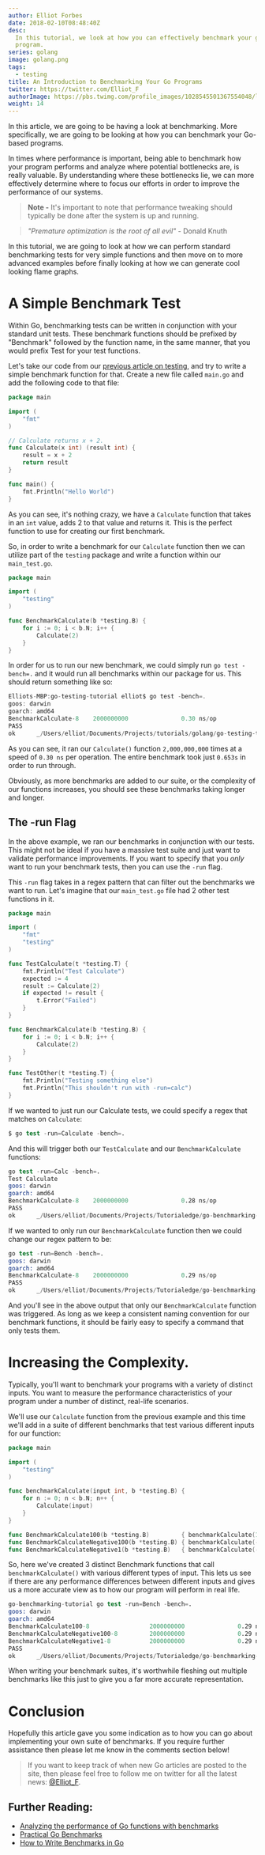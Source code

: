 ```yaml
---
author: Elliot Forbes
date: 2018-02-10T08:48:40Z
desc:
  In this tutorial, we look at how you can effectively benchmark your go
  program.
series: golang
image: golang.png
tags:
  - testing
title: An Introduction to Benchmarking Your Go Programs
twitter: https://twitter.com/Elliot_F
authorImage: https://pbs.twimg.com/profile_images/1028545501367554048/lzr43cQv_400x400.jpg
weight: 14
---
```


In this article, we are going to be having a look at benchmarking. More
specifically, we are going to be looking at how you can benchmark your Go-based
programs.

In times where performance is important, being able to benchmark how your
program performs and analyze where potential bottlenecks are, is really
valuable. By understanding where these bottlenecks lie, we can more effectively
determine where to focus our efforts in order to improve the performance of our
systems.

> **Note -** It's important to note that performance tweaking should typically
> be done after the system is up and running.

> _"Premature optimization is the root of all evil"_ - Donald Knuth  

In this tutorial, we are going to look at how we can perform standard
benchmarking tests for very simple functions and then move on to more advanced
examples before finally looking at how we can generate cool looking flame
graphs.

# A Simple Benchmark Test

Within Go, benchmarking tests can be written in conjunction with your standard
unit tests. These benchmark functions should be prefixed by "Benchmark" followed
by the function name, in the same manner, that you would prefix Test for your
test functions.

Let's take our code from our
[previous article on testing](/golang/intro-testing-in-go/), and try to write a
simple benchmark function for that. Create a new file called `main.go` and add
the following code to that file:

```go
package main

import (
    "fmt"
)

// Calculate returns x + 2.
func Calculate(x int) (result int) {
    result = x + 2
    return result
}

func main() {
    fmt.Println("Hello World")
}
```

As you can see, it's nothing crazy, we have a `Calculate` function that takes in
an `int` value, adds 2 to that value and returns it. This is the perfect
function to use for creating our first benchmark.

So, in order to write a benchmark for our `Calculate` function then we can
utilize part of the `testing` package and write a function within our
`main_test.go`.

```go
package main

import (
    "testing"
)

func BenchmarkCalculate(b *testing.B) {
    for i := 0; i < b.N; i++ {
        Calculate(2)
    }
}
```

In order for us to run our new benchmark, we could simply run `go test -bench=.`
and it would run all benchmarks within our package for us. This should return
something like so:

```c
Elliots-MBP:go-testing-tutorial elliot$ go test -bench=.
goos: darwin
goarch: amd64
BenchmarkCalculate-8    2000000000               0.30 ns/op
PASS
ok      _/Users/elliot/Documents/Projects/tutorials/golang/go-testing-tutorial  0.643s
```

As you can see, it ran our `Calculate()` function `2,000,000,000` times at a
speed of `0.30 ns` per operation. The entire benchmark took just `0.653s` in
order to run through.

Obviously, as more benchmarks are added to our suite, or the complexity of our
functions increases, you should see these benchmarks taking longer and longer.

## The -run Flag

In the above example, we ran our benchmarks in conjunction with our tests. This
might not be ideal if you have a massive test suite and just want to validate
performance improvements. If you want to specify that you _only_ want to run
your benchmark tests, then you can use the `-run` flag.

This `-run` flag takes in a regex pattern that can filter out the benchmarks we
want to run. Let's imagine that our `main_test.go` file had 2 other test
functions in it.

```go
package main

import (
	"fmt"
	"testing"
)

func TestCalculate(t *testing.T) {
	fmt.Println("Test Calculate")
	expected := 4
	result := Calculate(2)
	if expected != result {
		t.Error("Failed")
	}
}

func BenchmarkCalculate(b *testing.B) {
	for i := 0; i < b.N; i++ {
		Calculate(2)
	}
}

func TestOther(t *testing.T) {
	fmt.Println("Testing something else")
	fmt.Println("This shouldn't run with -run=calc")
}

```

If we wanted to just run our Calculate tests, we could specify a regex that
matches on `Calculate`:

```s
$ go test -run=Calculate -bench=.
```

And this will trigger both our `TestCalculate` and our `BenchmarkCalculate`
functions:

```s
go test -run=Calc -bench=.
Test Calculate
goos: darwin
goarch: amd64
BenchmarkCalculate-8    2000000000               0.28 ns/op
PASS
ok      _/Users/elliot/Documents/Projects/Tutorialedge/go-benchmarking-tutorial 0.600s
```

If we wanted to only run our `BenchmarkCalculate` function then we could change
our regex pattern to be:

```s
go test -run=Bench -bench=.
goos: darwin
goarch: amd64
BenchmarkCalculate-8    2000000000               0.29 ns/op
PASS
ok      _/Users/elliot/Documents/Projects/Tutorialedge/go-benchmarking-tutorial 0.616s
```

And you'll see in the above output that only our `BenchmarkCalculate` function
was triggered. As long as we keep a consistent naming convention for our
benchmark functions, it should be fairly easy to specify a command that only
tests them.

# Increasing the Complexity.

Typically, you'll want to benchmark your programs with a variety of distinct
inputs. You want to measure the performance characteristics of your program
under a number of distinct, real-life scenarios.

We'll use our `Calculate` function from the previous example and this time we'll
add in a suite of different benchmarks that test various different inputs for
our function:

```go
package main

import (
	"testing"
)

func benchmarkCalculate(input int, b *testing.B) {
	for n := 0; n < b.N; n++ {
		Calculate(input)
	}
}

func BenchmarkCalculate100(b *testing.B)         { benchmarkCalculate(100, b) }
func BenchmarkCalculateNegative100(b *testing.B) { benchmarkCalculate(-100, b) }
func BenchmarkCalculateNegative1(b *testing.B)   { benchmarkCalculate(-1, b) }
```

So, here we've created 3 distinct Benchmark functions that call
`benchmarkCalculate()` with various different types of input. This lets us see
if there are any performance differences between different inputs and gives us a
more accurate view as to how our program will perform in real life.

```s
go-benchmarking-tutorial go test -run=Bench -bench=.
goos: darwin
goarch: amd64
BenchmarkCalculate100-8                 2000000000               0.29 ns/op
BenchmarkCalculateNegative100-8         2000000000               0.29 ns/op
BenchmarkCalculateNegative1-8           2000000000               0.29 ns/op
PASS
ok      _/Users/elliot/Documents/Projects/Tutorialedge/go-benchmarking-tutorial 1.850s
```

When writing your benchmark suites, it's worthwhile fleshing out multiple
benchmarks like this just to give you a far more accurate representation.

<!-- # Generating Flame Graphs

Flame graphs are an excellent way to help identify potential hot spots in your code that are bottlenecks through cool visualizations. In order to generate these Flame graphs, we'll be using the [uber/go-torch](https://github.com/uber/go-torch).

These graphs look a little something like this:

![generated flame graph](http://uber.github.io/go-torch/meta.svg) -->

# Conclusion

Hopefully this article gave you some indication as to how you can go about
implementing your own suite of benchmarks. If you require further assistance
then please let me know in the comments section below!

> If you want to keep track of when new Go articles are posted to the site, then
> please feel free to follow me on twitter for all the latest news:
> [@Elliot_F](https://twitter.com/elliot_f).

## Further Reading:

- [Analyzing the performance of Go functions with benchmarks](https://medium.com/justforfunc/analyzing-the-performance-of-go-functions-with-benchmarks-60b8162e61c6)
- [Practical Go Benchmarks](https://stackimpact.com/blog/practical-golang-benchmarks/)
- [How to Write Benchmarks in Go](https://dave.cheney.net/2013/06/30/how-to-write-benchmarks-in-go)
